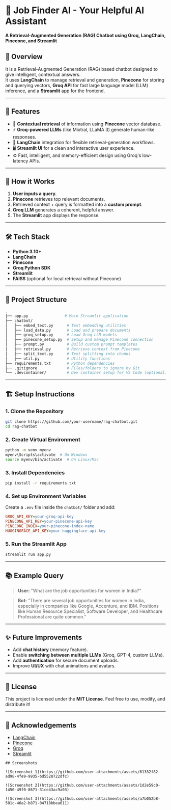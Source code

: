 
# 🚀 Job Finder AI - Your Helpful AI Assistant

**A Retrieval-Augmented Generation (RAG) Chatbot using Groq, LangChain, Pinecone, and Streamlit**



## 📜 Overview
It is a Retrieval-Augmented Generation (RAG) based chatbot designed to give intelligent, contextual answers.  
It uses **LangChain** to manage retrieval and generation, **Pinecone** for storing and querying vectors, **Groq API** for fast large language model (LLM) inference, and a **Streamlit** app for the frontend.

---

## 🚀 Features
- 🔎 **Contextual retrieval** of information using **Pinecone** vector database.
- ⚡ **Groq-powered LLMs** (like Mixtral, LLaMA 3) generate human-like responses.
- 🔗 **LangChain** integration for flexible retrieval-generation workflows.
- 🖥️ **Streamlit UI** for a clean and interactive user experience.
- ⚙️ Fast, intelligent, and memory-efficient design using Groq's low-latency APIs.

---

## 🧩 How it Works
1. **User inputs a query.**
2. **Pinecone** retrieves top relevant documents.
3. Retrieved context + query is formatted into a **custom prompt**.
4. **Groq LLM** generates a coherent, helpful answer.
5. The **Streamlit** app displays the response.

---

## 🛠️ Tech Stack
- **Python 3.10+**
- **LangChain**
- **Pinecone**
- **Groq Python SDK**
- **Streamlit**
- **FAISS** (optional for local retrieval without Pinecone)

---

## 📂 Project Structure
```bash
.
├── app.py                # Main Streamlit application
├── chatbot/              
│   ├── embed_text.py      # Text embedding utilities
│   ├── load_data.py       # Load and prepare documents
│   ├── groq_setup.py      # Load Groq LLM models
│   ├── pinecone_setup.py  # Setup and manage Pinecone connection
│   ├── prompt.py          # Build custom prompt templates
│   ├── retrieval.py       # Retrieve context from Pinecone
│   ├── split_text.py      # Text splitting into chunks
│   ├── util.py            # Utility functions
├── requirements.txt       # Python dependencies
├── .gitignore             # Files/folders to ignore by Git
└── .devcontainer/         # Dev container setup for VS Code (optional)
````

---

## 🏗️ Setup Instructions

### 1. Clone the Repository

```bash
git clone https://github.com/your-username/rag-chatbot.git
cd rag-chatbot
```

### 2. Create Virtual Environment

```bash
python -m venv myenv
myenv\Scripts\activate  # On Windows
source myenv/bin/activate  # On Linux/Mac
```

### 3. Install Dependencies

```bash
pip install -r requirements.txt
```

### 4. Set up Environment Variables

Create a `.env` file inside the `chatbot/` folder and add:

```ini
GROQ_API_KEY=your-groq-api-key
PINECONE_API_KEY=your-pinecone-api-key
PINECONE_INDEX=your-pinecone-index-name
HUGGINGFACE_API_KEY=your-huggingface-api-key
```

### 5. Run the Streamlit App

```bash
streamlit run app.py
```

---

## 📚 Example Query

> **User:** "What are the job opportunities for women in India?"

> **Bot:**
> "There are several job opportunities for women in India, especially in companies like Google, Accenture, and IBM. Positions like Human Resource Specialist, Software Developer, and Healthcare Professional are quite common."

---

## ✨ Future Improvements

* Add **chat history** (memory feature).
* Enable **switching between multiple LLMs** (Groq, GPT-4, custom LLMs).
* Add **authentication** for secure document uploads.
* Improve **UI/UX** with chat animations and avatars.

---

## 📝 License

This project is licensed under the **MIT License**.
Feel free to use, modify, and distribute it!

---

## 🙌 Acknowledgements

* [LangChain](https://www.langchain.com/)
* [Pinecone](https://www.pinecone.io/)
* [Groq](https://groq.com/)
* [Streamlit](https://streamlit.io/)

```
## Screenshots

![Screenshot 1](https://github.com/user-attachments/assets/61332f82-ad98-4fe9-9935-bd5528722dfc)

![Screenshot 2](https://github.com/user-attachments/assets/1d2e59c0-1450-49f0-8671-31ce43ac9a03)

![Screenshot 3](https://github.com/user-attachments/assets/a7b052b8-501c-46a2-b871-04718bbea611)




```
